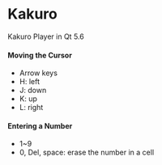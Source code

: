 # Kakuro
Kakuro Player in Qt 5.6

#### Moving the Cursor
- Arrow keys
- H: left
- J: down
- K: up
- L: right

#### Entering a Number
- 1~9
- 0, Del, space: erase the number in a cell
